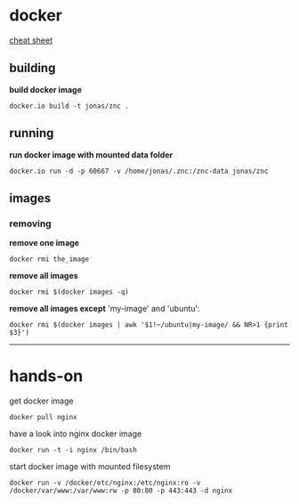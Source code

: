 # docker
[cheat sheet](https://gist.github.com/wsargent/7049221)
## building
**build docker image**

	docker.io build -t jonas/znc .
	
## running
**run docker image with mounted data folder**

	docker.io run -d -p 60667 -v /home/jonas/.znc:/znc-data jonas/znc

## images	
### removing
**remove one image**

	docker rmi the_image

**remove all images**

	docker rmi $(docker images -q)

**remove all images except** 'my-image' and 'ubuntu':

	docker rmi $(docker images | awk '$1!~/ubuntu|my-image/ && NR>1 {print $3}')

---

# hands-on
get docker image

```
docker pull nginx
```

have a look into nginx docker image

```
docker run -t -i nginx /bin/bash
```

start docker image with mounted filesystem

```
docker run -v /docker/etc/nginx:/etc/nginx:ro -v /docker/var/www:/var/www:rw -p 80:80 -p 443:443 -d nginx
```